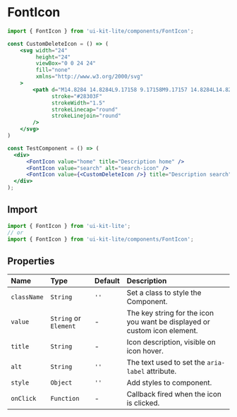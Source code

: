 ﻿# FontIcon

<!-- example -->
```jsx
import { FontIcon } from 'ui-kit-lite/components/FontIcon';

const CustomDeleteIcon = () => (
    <svg width="24"
         height="24"
         viewBox="0 0 24 24"
         fill="none"
         xmlns="http://www.w3.org/2000/svg"
    >
        <path d="M14.8284 14.8284L9.17158 9.17158M9.17157 14.8284L14.8284 9.17158M12 22C17.5228 22 22 17.5228 22 12C22 6.47715 17.5228 2 12 2C6.47715 2 2 6.47715 2 12C2 17.5228 6.47715 22 12 22Z"
              stroke="#28303F"
              strokeWidth="1.5"
              strokeLinecap="round"
              strokeLinejoin="round"
        />
    </svg>
)

const TestComponent = () => (
  <div>
      <FontIcon value="home" title="Description home" /> 
      <FontIcon value="search" alt="search-icon" /> 
      <FontIcon value={<CustomDeleteIcon />} title="Description search" alt="search" />
  </div>
);
```

## Import
```jsx
import { FontIcon } from 'ui-kit-lite';
// or
import { FontIcon } from 'ui-kit-lite/components/FontIcon';
```

## Properties

| Name        | Type                  | Default | Description                                                               |
|:------------|:----------------------|:--------|:--------------------------------------------------------------------------|
| `className` | `String`              | `''`    | Set a class to style the Component.                                       |
| `value`     | `String` or `Element` | -       | The key string for the icon you want be displayed or custom icon element. |
| `title`     | `String`              | -       | Icon description, visible on icon hover.                                  |
| `alt`       | `String`              | `''`    | The text used to set the `aria-label` attribute.                          |
| `style`     | `Object`              | `''`    | Add styles to component.                                                  |
| `onClick`   | `Function`            | -       | Callback fired when the icon is clicked.                                  |
